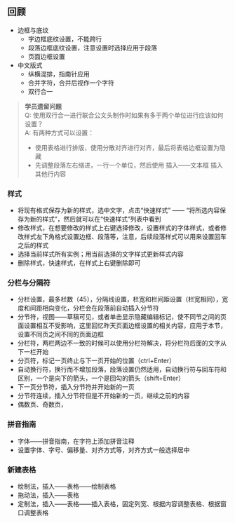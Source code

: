 ## 回顾

 - 边框与底纹
   + 字边框底纹设置，不能跨行
   + 段落边框底纹设置，注意设置时选择应用于段落
   + 页面边框设置
 - 中文版式
   + 纵横混排，指南针应用
   + 合并字符，合并后视作一个字符
   + 双行合一

> **学员遗留问题**  
> Q: 使用双行合一进行联合公文头制作时如果有多于两个单位进行应该如何设置？  
> A: 有两种方式可以设置：
>  - 使用表格进行排版，使用分散对齐进行对齐，最后将表格边框设置为隐藏
>  - 先调整段落左右缩进，一行一个单位，然后使用 插入——文本框 插入其他行内容

### 样式

 - 将现有格式保存为新的样式，选中文字，点击“快速样式” —— “将所选内容保存为新的样式”，然后就可以在“快速样式”列表中看到
 - 修改样式，在想要修改的样式上右键选择修改，设置样式的字体样式，或者修改样式左下角格式设置边框、段落等，注意，后续段落样式可以用来设置回车之后的样式
 - 选择当前样式所有实例；用当前选择的文字样式更新样式内容
 - 删除样式，快速样式，在样式上右键删除即可

### 分栏与分隔符

 - 分栏设置，最多栏数（45），分隔线设置，栏宽和栏间距设置（栏宽相同），宽度和间距相向变化，分栏会在段落前自动插入分节符
 - 分节符，视图——草稿可见，或者单击显示隐藏编辑标记，使不同节之间的页面设置相互不受影响，这里回忆昨天页面边框设置的相关内容，应用于本节，设置不同页之间不同的页面边框
 - 分栏符，两栏两边不一致的时候可以使用分栏符解决，将分栏符后面的文字从下一栏开始
 - 分页符，标记一页终止与下一页开始的位置（ctrl+Enter）
 - 自动换行符，换行而不增加段落，段落设置仍然适用，自动换行符与回车符和区别，一个是向下的箭头，一个是回勾的箭头（shift+Enter）
 - 下一页分节符，插入分节符并开始新的一页
 - 分节符连续，插入分节符但是不开始新的一页，继续之前的内容
 - 偶数页、奇数页，

### 拼音指南

 - 字体——拼音指南，在字符上添加拼音注释
 - 设置字体、字号、偏移量、对齐方式等，对齐方式一般选择居中

### 新建表格

 - 绘制法，插入——表格——绘制表格
 - 拖动法，插入——表格
 - 定制法，插入——表格——插入表格，固定列宽、根据内容调整表格、根据窗口调整表格